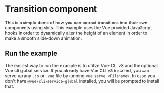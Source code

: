 # Transition component

This is a simple demo of how you can extract transitions into their own components using slots. This example uses the Vue provided JavaScript hooks in order to dynamically alter the height of an element in order to make a smooth slide-down animation.

## Run the example

The easiest way to run the example is to utilize Vue-CLI v3 and the optional Vue cli global service. If you already have Vue CLI v3 installed, you can serve up any `.js` or `.vue` file by running `vue serve <Filename>`. In case you don't have `@vue/cli-service-global` installed, you will be prompted to install that.